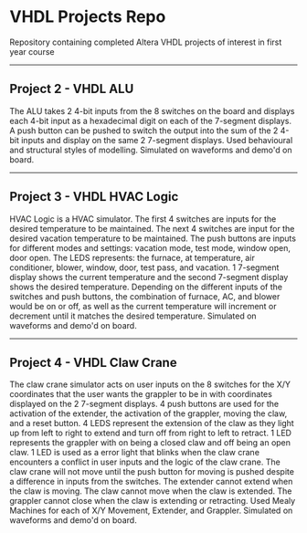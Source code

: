 # VHDL Projects Repo
Repository containing completed Altera VHDL projects of interest in first year course

---
## Project 2 - VHDL ALU
The ALU takes 2 4-bit inputs from the 8 switches on the board and displays each 4-bit input as a hexadecimal digit on each of the 7-segment displays.
A push button can be pushed to switch the output into the sum of the 2 4-bit inputs and display on the same 2 7-segment displays. Used behavioural and 
structural styles of modelling. Simulated on waveforms and demo'd on board.

---
## Project 3 - VHDL HVAC Logic
HVAC Logic is a HVAC simulator. The first 4 switches are inputs for the desired temperature to be maintained. The next 4 switches are input for the desired 
vacation temperature to be maintained. The push buttons are inputs for different modes and settings: vacation mode, test mode, window open, door open. The 
LEDS represents: the furnace, at temperature, air conditioner, blower, window, door, test pass, and vacation. 1 7-segment display shows the current 
temperature and the second 7-segment display shows the desired temperature. Depending on the different inputs of the switches and push buttons, the combination 
of furnace, AC, and blower would be on or off, as well as the current temperature will increment or decrement until it matches the desired temperature. 
Simulated on waveforms and demo'd on board.

---
## Project 4 - VHDL Claw Crane
The claw crane simulator acts on user inputs on the 8 switches for the X/Y coordinates that the user wants the grappler to be in with coordinates displayed 
on the 2 7-segment displays. 4 push buttons are used for the activation of the extender, the activation of the grappler, moving the claw, and a reset 
button. 4 LEDS represent the extension of the claw as they light up from left to right to extend and turn off from right to left to retract. 1 LED 
represents the grappler with on being a closed claw and off being an open claw. 1 LED is used as a error light that blinks when the claw crane encounters 
a conflict in user inputs and the logic of the claw crane. The claw crane will not move until the push button for moving is pushed despite a difference 
in inputs from the switches. The extender cannot extend when the claw is moving. The claw cannot move when the claw is extended. The grappler cannot close 
when the claw is extending or retracting. Used Mealy Machines for each of X/Y Movement, Extender, and Grappler. Simulated on waveforms and demo'd on board. 
